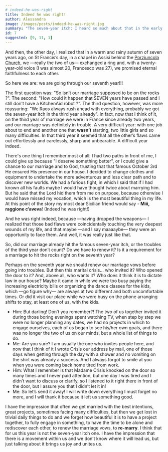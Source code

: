 ```yaml
---
# indeed-he-was-right
title: Indeed he was right!
author: Alessandra
image: /images/posts/indeed-he-was-right.jpg
summary: "The seven-year itch: I heard so much about that in the early years of our marriage, when our marriage was already hitting the rocks, and I thought —how the hell will that seventh year be?!"   
id: 7
suggested: [9, 11, 1]
---
```


And then, the other day, I realized that in a warm and rainy autumn of seven years ago, on St Francis’s day, in a chapel in Assisi behind the [Porziuncola Church]({{site.baseurl}}/glossary), we —really the two of us— exchanged a ring and, with a twenty-year-old voice (I was almost 20, Francesco was 27), we promised eternal faithfulness to each other.

So here we are: we are going through our seventh year!!!

The first question was: "So isn’t our marriage supposed to be on the rocks ?". The second: "How could it happen that SEVEN years have passed and I still don’t have a KitchenAid robot ?". The third question, however, was more reassuring: "We Raos always rush ahead with everything, probably we got the seven-year itch  in the third year already". In fact, now that I think of it, on the third year of marriage we were in France since already two years, and our marriage was  definitely in trouble. A very difficult year: with one job about to end  and another one that **wasn’t** starting, two little girls and so many difficulties. In that third year it seemed that all the other’s flaws came out effortlessly and carelessly, sharp and unbearable. A difficult year indeed.

There's one thing I remember most of all: I had two paths in front of me, I could give up because "I deserve something better", or I could give a chance to our marriage and to God, trusting that that famous October 3rd He ensured His presence in our house. I decided to change clothes and equipment to undertake the more adventurous and less clear path and to discover new worlds. We had a furious fight, in which I said that if I had known all his faults  maybe I would have thought twice about marrying him. But he said that the Lord hid them from  me on purpose, because otherwise I would have missed my vocation, which is the most beautiful thing in my life. At this point of the story my most dear Sicilian friend would say - **Miii, raggione c’aveva**! (Indeed he was right!)

And he was right indeed, because —having dropped the weapons— I realized that those bad flaws were coincidentally touching the very deepest wounds of my life, and that maybe —and I say maaaaybe— they were  an opportunity to face them. And well, it was really just like that.

So, did our marriage already hit the famous seven-year itch, or the troubles of the third year don’t count? Do we have to renew it? Is it a requirement for a marriage to hit the rocks right on the seventh year?

Perhaps on the seventh year we should renew our marriage vows before going into troubles. But then this marital crisis... who invited it? Who opened the door to it? And, above all, who wants it? Who does it think it is to dictate law in our house? Maybe it came in while we were too busy paying the increasing electricity bills or organizing the dance classes for the kids, which —go figure why— are always at two different and both uncomfortable times. Or did it visit our place while we were busy on the phone arranging shifts to stay, at least one of us, with the kids.

- Him: But darling! Don’t you remember?! The two of us together invited it during those boring evenings spent watching TV, when step by step we were no longer planning any dates, we had no projects in which to engage ourselves, each of us began to see his/her own goals, and there was no longer the two of us on our minds, but a whole list of things to do.
- Me: Are you sure? I am usually the one who invites people here, and now that I think of it I wrote Crisis our address by mail, one of  those days when getting through the day with a shower and no vomiting on the shirt was already a success. And I always forgot to smile at you when you were coming back home tired from work.
- Him: What I remember is that Madame Crisis knocked on the door so many times and I never paid attention, but one day I was tired and I didn’t want to discuss or clarify, so I listened to it right there in front of the door, but I assure you that I didn’t let it in!
- Me: So let’s send it away! I will write down everything I must forget no more, and I will thank it because it left us something good.

I have the impression that often we get married with the best intentions, great projects, sometimes facing many difficulties, but then we get lost in trivial daily things to do and we forget how beautiful it is to have a project together, to fully engage in something, to have the time to be alone and rediscover each other, to renew the marriage vows, to **re-marry**. I think that for us this year is not the seven-year itch one. I have the impression that there is a movement within us and we don’t know where it will lead us, but just talking about it brings us joy and unites us.
